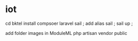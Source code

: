 # iot
cd bktel 
install compsoer laravel sail ;
add alias sail ;
sail up ; 

add folder images in ModuleML
php artisan vendor public 

